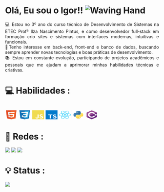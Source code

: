 # Olá, Eu sou o Igor!! <img src="https://raw.githubusercontent.com/Tarikul-Islam-Anik/Animated-Fluent-Emojis/master/Emojis/Hand%20gestures/Waving%20Hand.png" alt="Waving Hand" width="40" height="40" />

<p align="justify">
  💻 Estou no 3º ano do curso técnico de Desenvolvimento de Sistemas na ETEC Profª Ilza Nascimento Pintus, e como desenvolvedor full-stack em formação crio sites e sistemas com interfaces modernas, intuitivas e funcionais.<br>
  🚀Tenho interesse em back-end, front-end e banco de dados, buscando sempre aprender novas tecnologias e boas práticas de desenvolvimento. <br>
  📚 Estou em constante evolução, participando de projetos acadêmicos e pessoais que me ajudam a aprimorar minhas habilidades técnicas e criativas. <br>
</p>

# 💻 Habilidades :
<div style="display: inline_block"><br>
  <img align="center" alt="Igor-HTML" height="30" width="40" src="https://raw.githubusercontent.com/devicons/devicon/master/icons/html5/html5-original.svg">
  <img align="center" alt="Igor-CSS" height="30" width="40" src="https://raw.githubusercontent.com/devicons/devicon/master/icons/css3/css3-original.svg">
  <img align="center" alt="Igor-Js" height="30" width="40" src="https://raw.githubusercontent.com/devicons/devicon/master/icons/javascript/javascript-plain.svg">
  <img align="center" alt="Igor-Ts" height="30" width="40" src="https://raw.githubusercontent.com/devicons/devicon/master/icons/typescript/typescript-plain.svg">
  <img align="center" alt="Igor-React" height="30" width="40" src="https://raw.githubusercontent.com/devicons/devicon/master/icons/react/react-original.svg">
  <img align="center" alt="Igor-Python" height="30" width="40" src="https://raw.githubusercontent.com/devicons/devicon/master/icons/python/python-original.svg">
  <img align="center" alt="Igor-Csharp" height="30" width="40" src="https://raw.githubusercontent.com/devicons/devicon/master/icons/csharp/csharp-original.svg">
</div>
  
  
 # 🔗 Redes :
<div> 
  <a href="https://www.instagram.com/igorcsouzaa_/" target="_blank"><img src="https://img.shields.io/badge/-Instagram-%23E4405F?style=for-the-badge&logo=instagram&logoColor=white" target="_blank"></a>
  <a href = "mailto:igorcs1104@gmail.com"><img src="https://img.shields.io/badge/-Gmail-%23333?style=for-the-badge&logo=gmail&logoColor=white" target="_blank"></a>
  <a href="https://www.linkedin.com/in/igor-correa-de-souza" target="_blank"><img src="https://img.shields.io/badge/-LinkedIn-%230077B5?style=for-the-badge&logo=linkedin&logoColor=white" target="_blank"></a> 
</div>

# 💡 Status :
<div>
  <img height=200 align="left" src="https://github-readme-stats.vercel.app/api/top-langs/?username=igorcsouzaa&layout=compact&langs_count=16&theme=onedark&cache_seconds=1" />
</div>
